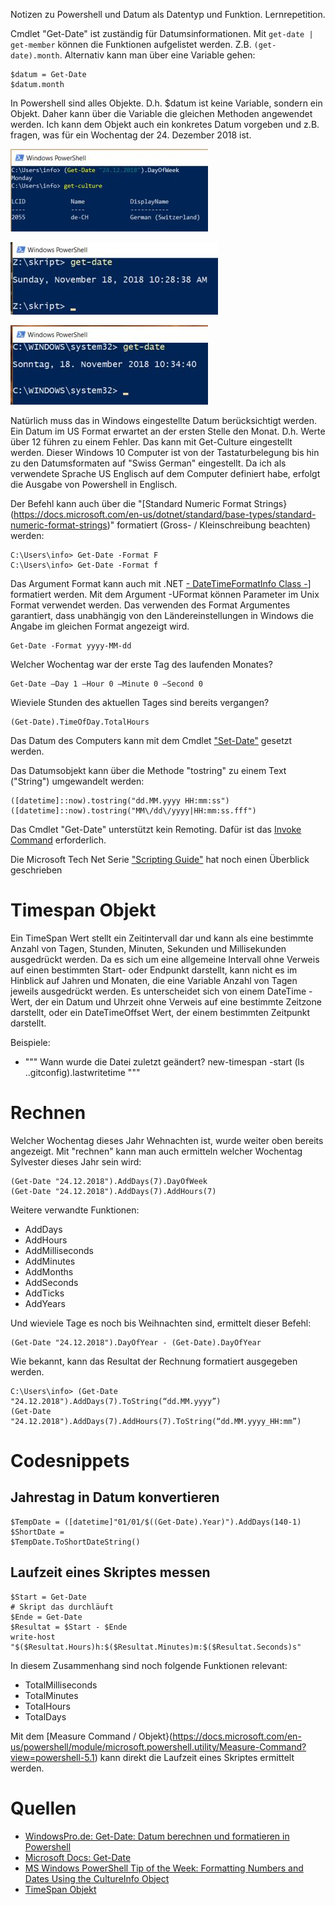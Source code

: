 Notizen zu Powershell und Datum als Datentyp und Funktion.  Lernrepetition.  

Cmdlet "Get-Date" ist zuständig für Datumsinformationen. Mit ```get-date | get-member``` können die Funktionen aufgelistet werden. Z.B. ```(get-date).month```.  Alternativ kann man über eine Variable gehen:  

```
$datum = Get-Date
$datum.month
```

In Powershell sind alles Objekte. D.h. $datum ist keine Variable, sondern ein Objekt. Daher kann über die Variable die gleichen Methoden angewendet werden. Ich kann dem Objekt auch ein konkretes Datum vorgeben und z.B. fragen, was für ein Wochentag der 24. Dezember 2018 ist.

![get-culture](../powershell/get-culture.jpg)  

![get-culture](../powershell/ps-us.jpg)  

![get-culture](../powershell/ps-sg.jpg)  

Natürlich muss das in Windows eingestellte Datum berücksichtigt werden. Ein Datum im US Format erwartet an der ersten Stelle den Monat. D.h. Werte über 12 führen zu einem Fehler. Das kann mit Get-Culture eingestellt werden. Dieser Windows 10 Computer ist von der Tastaturbelegung bis hin zu den Datumsformaten auf "Swiss German" eingestellt. Da ich als verwendete Sprache US Englisch auf dem Computer definiert habe, erfolgt die Ausgabe von Powershell in Englisch.  

Der Befehl kann auch über die "[Standard Numeric Format Strings}(https://docs.microsoft.com/en-us/dotnet/standard/base-types/standard-numeric-format-strings)" formatiert (Gross- / Kleinschreibung beachten) werden:  

```
C:\Users\info> Get-Date -Format F  
C:\Users\info> Get-Date -Format f
```

Das Argument Format kann auch mit .NET [- DateTimeFormatInfo Class -](https://docs.microsoft.com/en-us/dotnet/api/system.globalization.datetimeformatinfo?view=netframework-4.7.2)] formatiert werden. Mit dem Argument -UFormat können Parameter im Unix Format verwendet werden. Das verwenden des Format Argumentes garantiert, dass unabhängig von den Ländereinstellungen in Windows die Angabe im gleichen Format angezeigt wird.  

```
Get-Date -Format yyyy-MM-dd
```

Welcher Wochentag war der erste Tag des laufenden Monates?  
```
Get-Date –Day 1 –Hour 0 –Minute 0 –Second 0
```

Wieviele Stunden des aktuellen Tages sind bereits vergangen?
```
(Get-Date).TimeOfDay.TotalHours
```

Das Datum des Computers kann mit dem Cmdlet ["Set-Date"](https://docs.microsoft.com/en-us/powershell/module/microsoft.powershell.utility/Measure-Command?view=powershell-5.1) gesetzt werden.  

Das Datumsobjekt kann über die Methode "tostring" zu einem Text ("String") umgewandelt werden:  
```
([datetime]::now).tostring("dd.MM.yyyy HH:mm:ss")  
([datetime]::now).tostring("MM\/dd\/yyyy|HH:mm:ss.fff")  
```

Das Cmdlet "Get-Date" unterstützt kein Remoting. Dafür ist das [Invoke Command](https://docs.microsoft.com/de-de/powershell/module/microsoft.powershell.core/invoke-command?view=powershell-6) erforderlich.  

Die Microsoft Tech Net Serie ["Scripting Guide"](https://blogs.technet.microsoft.com/heyscriptingguy/2013/11/11/powertip-use-powershell-to-format-dates/) hat noch einen Überblick geschrieben

# Timespan Objekt  

Ein TimeSpan Wert stellt ein Zeitintervall dar und kann als eine bestimmte Anzahl von Tagen, Stunden, Minuten, Sekunden und Millisekunden ausgedrückt werden. Da es sich um eine allgemeine Intervall ohne Verweis auf einen bestimmten Start- oder Endpunkt darstellt, kann nicht es im Hinblick auf Jahren und Monaten, die eine Variable Anzahl von Tagen jeweils ausgedrückt werden. Es unterscheidet sich von einem DateTime -Wert, der ein Datum und Uhrzeit ohne Verweis auf eine bestimmte Zeitzone darstellt, oder ein DateTimeOffset Wert, der einem bestimmten Zeitpunkt darstellt.  

Beispiele:  
* """
Wann wurde die Datei zuletzt geändert?    new-timespan -start (ls .\.gitconfig).lastwritetime
"""


# Rechnen

Welcher Wochentag dieses Jahr Wehnachten ist, wurde weiter oben bereits angezeigt. Mit "rechnen" kann man auch ermitteln welcher Wochentag Sylvester dieses Jahr sein wird:  

```
(Get-Date "24.12.2018").AddDays(7).DayOfWeek
(Get-Date "24.12.2018").AddDays(7).AddHours(7)
```

Weitere verwandte Funktionen:  

* AddDays
* AddHours
* AddMilliseconds
* AddMinutes
* AddMonths
* AddSeconds  
* AddTicks
* AddYears  

Und wieviele Tage es noch bis Weihnachten sind, ermittelt dieser Befehl:  

```
(Get-Date "24.12.2018").DayOfYear - (Get-Date).DayOfYear
```

Wie bekannt, kann das Resultat der Rechnung formatiert ausgegeben werden.
```
C:\Users\info> (Get-Date "24.12.2018").AddDays(7).ToString(“dd.MM.yyyy”)
(Get-Date "24.12.2018").AddDays(7).AddHours(7).ToString(“dd.MM.yyyy_HH:mm”)
```

# Codesnippets


## Jahrestag in Datum konvertieren

```
$TempDate = ([datetime]"01/01/$((Get-Date).Year)").AddDays(140-1) $ShortDate = 
$TempDate.ToShortDateString()
```

## Laufzeit eines Skriptes messen  

```
$Start = Get-Date
# Skript das durchläuft
$Ende = Get-Date
$Resultat = $Start - $Ende
write-host "$($Resultat.Hours)h:$($Resultat.Minutes)m:$($Resultat.Seconds)s"
```
In diesem Zusammenhang sind noch folgende Funktionen relevant:
* TotalMilliseconds
* TotalMinutes
* TotalHours
* TotalDays

Mit dem [Measure Command / Objekt}(https://docs.microsoft.com/en-us/powershell/module/microsoft.powershell.utility/Measure-Command?view=powershell-5.1) kann direkt die Laufzeit eines Skriptes ermittelt werden.  


# Quellen

* [WindowsPro.de: Get-Date: Datum berechnen und formatieren in Powershell](https://www.windowspro.de/script/datum-berechnen-formatieren-powershell-get-date)  
* [Microsoft Docs: Get-Date](https://docs.microsoft.com/en-us/powershell/module/microsoft.powershell.utility/get-date?view=powershell-6) 
* [MS Windows PowerShell Tip of the Week: Formatting Numbers and Dates Using the CultureInfo Object](https://docs.microsoft.com/en-us/previous-versions/windows/it-pro/windows-powershell-1.0/ff730954(v%3dtechnet.10))
* [TimeSpan Objekt](https://docs.microsoft.com/de-de/dotnet/api/system.timespan?view=netframework-4.7.2)